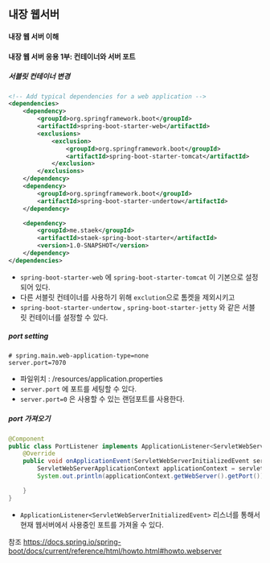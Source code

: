 ## 내장 웹서버



#### 내장 웹 서버 이해











#### 내장 웹 서버 응용 1부: 컨테이너와 서버 포트

##### 서블릿 컨테이너 변경

```xml
<!-- Add typical dependencies for a web application -->
<dependencies>
    <dependency>
        <groupId>org.springframework.boot</groupId>
        <artifactId>spring-boot-starter-web</artifactId>
        <exclusions>
            <exclusion>
                <groupId>org.springframework.boot</groupId>
                <artifactId>spring-boot-starter-tomcat</artifactId>
            </exclusion>
        </exclusions>
    </dependency>
    <dependency>
        <groupId>org.springframework.boot</groupId>
        <artifactId>spring-boot-starter-undertow</artifactId>
    </dependency>

    <dependency>
        <groupId>me.staek</groupId>
        <artifactId>staek-spring-boot-starter</artifactId>
        <version>1.0-SNAPSHOT</version>
    </dependency>
</dependencies>
```

- `spring-boot-starter-web` 에 `spring-boot-starter-tomcat` 이 기본으로 설정되어 있다.
- 다른 서블릿 컨테이너를 사용하기 위해 `exclution`으로 톰켓을 제외시키고
- `spring-boot-starter-undertow` , `spring-boot-starter-jetty` 와 같은 서블릿 컨테이너를 설정할 수 있다.







##### port setting

```properties
# spring.main.web-application-type=none
server.port=7070
```

- 파일위치 : /resources/application.properties
- `server.port` 에 포트를 세팅할 수 있다.
- `server.port=0` 은 사용할 수 있는 랜덤포트를 사용한다.



##### port 가져오기

```java
@Component
public class PortListener implements ApplicationListener<ServletWebServerInitializedEvent> {
    @Override
    public void onApplicationEvent(ServletWebServerInitializedEvent servletWebServerInitializedEvent) {
        ServletWebServerApplicationContext applicationContext = servletWebServerInitializedEvent.getApplicationContext();
        System.out.println(applicationContext.getWebServer().getPort());

    }
}
```

- `ApplicationListener<ServletWebServerInitializedEvent>` 리스너를 통해서 현재 웹서버에서 사용중인 포트를 가져올 수 있다.





참조 <https://docs.spring.io/spring-boot/docs/current/reference/html/howto.html#howto.webserver>









